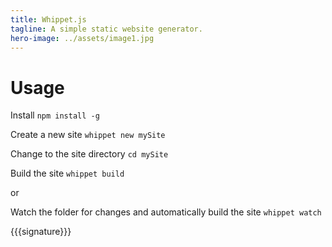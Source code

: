 ```yaml
---
title: Whippet.js
tagline: A simple static website generator.
hero-image: ../assets/image1.jpg
---
```




# Usage

Install
```npm install -g```

Create a new site
```whippet new mySite```

Change to the site directory
```cd mySite```

Build the site
```whippet build```

or

Watch the folder for changes and automatically build the site
```whippet watch```


{{{signature}}}